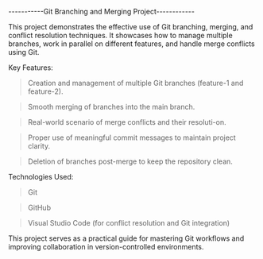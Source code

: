-----------Git Branching and Merging Project------------

This project demonstrates the effective use of Git branching, merging, and conflict resolution techniques. It showcases how to manage multiple branches, work in parallel on different features, and handle merge conflicts using Git.

Key Features:

> Creation and management of multiple Git branches (feature-1 and feature-2).

> Smooth merging of branches into the main branch.

> Real-world scenario of merge conflicts and their resoluti-on.

> Proper use of meaningful commit messages to maintain project clarity.

> Deletion of branches post-merge to keep the repository clean.

Technologies Used:
> Git

> GitHub

> Visual Studio Code (for conflict resolution and Git integration)

This project serves as a practical guide for mastering Git workflows and improving collaboration in version-controlled environments.
